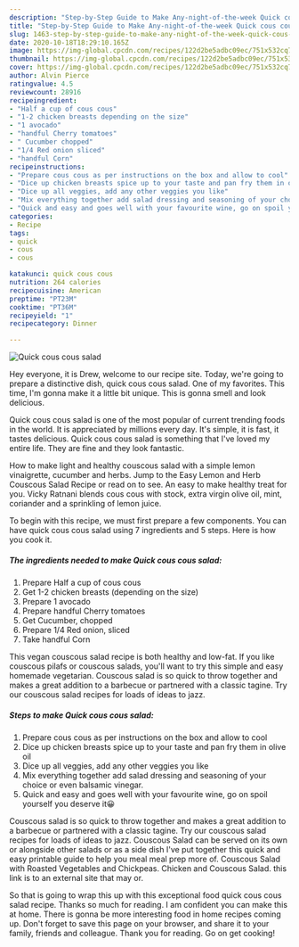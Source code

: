 ```yaml
---
description: "Step-by-Step Guide to Make Any-night-of-the-week Quick cous cous salad"
title: "Step-by-Step Guide to Make Any-night-of-the-week Quick cous cous salad"
slug: 1463-step-by-step-guide-to-make-any-night-of-the-week-quick-cous-cous-salad
date: 2020-10-18T18:29:10.165Z
image: https://img-global.cpcdn.com/recipes/122d2be5adbc09ec/751x532cq70/quick-cous-cous-salad-recipe-main-photo.jpg
thumbnail: https://img-global.cpcdn.com/recipes/122d2be5adbc09ec/751x532cq70/quick-cous-cous-salad-recipe-main-photo.jpg
cover: https://img-global.cpcdn.com/recipes/122d2be5adbc09ec/751x532cq70/quick-cous-cous-salad-recipe-main-photo.jpg
author: Alvin Pierce
ratingvalue: 4.5
reviewcount: 28916
recipeingredient:
- "Half a cup of cous cous"
- "1-2 chicken breasts depending on the size"
- "1 avocado"
- "handful Cherry tomatoes"
- " Cucumber chopped"
- "1/4 Red onion sliced"
- "handful Corn"
recipeinstructions:
- "Prepare cous cous as per instructions on the box and allow to cool"
- "Dice up chicken breasts spice up to your taste and pan fry them in olive oil"
- "Dice up all veggies, add any other veggies you like"
- "Mix everything together add salad dressing and seasoning of your choice or even balsamic vinegar."
- "Quick and easy and goes well with your favourite wine, go on spoil yourself you deserve it😀"
categories:
- Recipe
tags:
- quick
- cous
- cous

katakunci: quick cous cous 
nutrition: 264 calories
recipecuisine: American
preptime: "PT23M"
cooktime: "PT36M"
recipeyield: "1"
recipecategory: Dinner

---
```



![Quick cous cous salad](https://img-global.cpcdn.com/recipes/122d2be5adbc09ec/751x532cq70/quick-cous-cous-salad-recipe-main-photo.jpg)

Hey everyone, it is Drew, welcome to our recipe site. Today, we're going to prepare a distinctive dish, quick cous cous salad. One of my favorites. This time, I'm gonna make it a little bit unique. This is gonna smell and look delicious.

Quick cous cous salad is one of the most popular of current trending foods in the world. It is appreciated by millions every day. It's simple, it is fast, it tastes delicious. Quick cous cous salad is something that I've loved my entire life. They are fine and they look fantastic.

How to make light and healthy couscous salad with a simple lemon vinaigrette, cucumber and herbs. Jump to the Easy Lemon and Herb Couscous Salad Recipe or read on to see. An easy to make healthy treat for you. Vicky Ratnani blends cous cous with stock, extra virgin olive oil, mint, coriander and a sprinkling of lemon juice.


To begin with this recipe, we must first prepare a few components. You can have quick cous cous salad using 7 ingredients and 5 steps. Here is how you cook it.

<!--inarticleads1-->

##### The ingredients needed to make Quick cous cous salad:

1. Prepare Half a cup of cous cous
1. Get 1-2 chicken breasts (depending on the size)
1. Prepare 1 avocado
1. Prepare handful Cherry tomatoes
1. Get  Cucumber, chopped
1. Prepare 1/4 Red onion, sliced
1. Take handful Corn


This vegan couscous salad recipe is both healthy and low-fat. If you like couscous pilafs or couscous salads, you&#39;ll want to try this simple and easy homemade vegetarian. Couscous salad is so quick to throw together and makes a great addition to a barbecue or partnered with a classic tagine. Try our couscous salad recipes for loads of ideas to jazz. 

<!--inarticleads2-->

##### Steps to make Quick cous cous salad:

1. Prepare cous cous as per instructions on the box and allow to cool
1. Dice up chicken breasts spice up to your taste and pan fry them in olive oil
1. Dice up all veggies, add any other veggies you like
1. Mix everything together add salad dressing and seasoning of your choice or even balsamic vinegar.
1. Quick and easy and goes well with your favourite wine, go on spoil yourself you deserve it😀


Couscous salad is so quick to throw together and makes a great addition to a barbecue or partnered with a classic tagine. Try our couscous salad recipes for loads of ideas to jazz. Couscous Salad can be served on its own or alongside other salads or as a side dish I&#39;ve put together this quick and easy printable guide to help you meal meal prep more of. Couscous Salad with Roasted Vegetables and Chickpeas. Chicken and Couscous Salad. this link is to an external site that may or. 

So that is going to wrap this up with this exceptional food quick cous cous salad recipe. Thanks so much for reading. I am confident you can make this at home. There is gonna be more interesting food in home recipes coming up. Don't forget to save this page on your browser, and share it to your family, friends and colleague. Thank you for reading. Go on get cooking!

